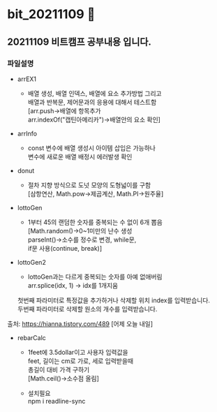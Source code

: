 # bit_20211109  :running:

## 20211109 비트캠프 공부내용 입니다.

### 파일설명

* arrEX1
  * 배열 생성, 배열 인덱스, 배열에 요소 추가방법 그리고<BR/>
  배열과 반복문, 제어문과의 응용에 대해서 테스트함<BR/>
  [arr.push->배열에 항목추가<BR/>
  arr.indexOf("캡틴아메리카")->배열안의 요소 확인]

* arrInfo
  * const 변수에 배열 생성시 아이템 삽입은 가능하나<BR/>
  변수에 새로운 배열 배정시 에러발생 확인

* donut
  * 절차 지향 방식으로 도넛 모양의 도형넓이를 구함<BR/>
  [삼항연산, Math.pow->제곱계산, Math.PI->원주율]

* lottoGen
  * 1부터 45의 랜덤한 숫자를 중복되는 수 없이 6개 뽑음<BR/>
  [Math.random()->0~1미만의 난수 생성<BR/>
  parseInt()->소수를 정수로 변경, while문,<BR/>
  if문 사용(continue, break)]

* lottoGen2
  * lottoGen과는 다르게 중복되는 숫자를 아예 없애버림<BR/>
  arr.splice(idx, 1) -> idx를 1개지움<BR/>
  
  첫번째 파라미터로 특정값을 추가하거나 삭제할 위치 index를 입력받습니다.<BR/>
  두번째 파라미터로 삭제할 원소의 개수를 입력받습니다.



출처: https://hianna.tistory.com/489 [어제 오늘 내일]

* rebarCalc
  * 1feet에 3.5dollar이고 사용자 입력값을<BR/>
  feet, 길이는 cm로 가로, 세로 입력받을때<BR/>
  총길이 대비 가격 구하기<BR/>
  [Math.ceil()->소수점 올림]
  
  * 설치필요 <BR/>
  npm i readline-sync  
